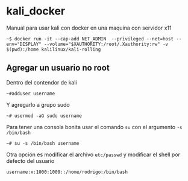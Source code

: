 # kali_docker
Manual para usar kali con docker en una maquina con servidor x11
```console
~$ docker run -it --cap-add NET_ADMIN  --privileged --net=host --env="DISPLAY" --volume="$XAUTHORITY:/root/.Xauthority:rw" -v $(pwd):/home kalilinux/kali-rolling
```
## Agregar un usuario no root
Dentro del contendor de kali
```console
~#adduser username
```
Y agregarlo a grupo sudo
```console
~# usermod -aG sudo username
``` 
Para tener una consola bonita usar el comando `su` con el argumento `-s /bin/bash`
```console
~# su -s /bin/bash username
```
Otra opción es modificar el archivo `etc/passwd` y modificar el shell por defecto del usuario 
```
username:x:1000:1000::/home/rodrigo:/bin/bash
```
